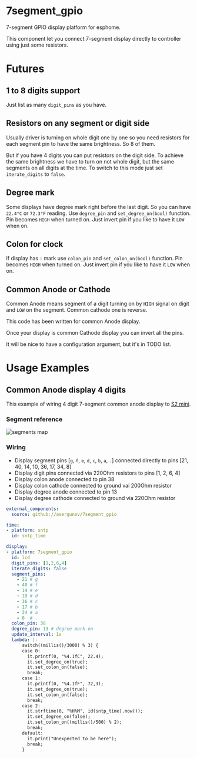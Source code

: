 # 7segment_gpio
7-segment GPIO display platform for esphome.

This component let you connect 7-segment display directly to controller using just some resistors.

# Futures
## 1 to 8 digits support
Just list as many `digit_pins` as you have.

## Resistors on any segment or digit side
Usually driver is turning on whole digit one by one so you need resistors for each segment pin to have the same brightness. So 8 of them.

But if you have 4 digits you can put resistors on the digit side. To achieve the same brightness we have to turn on not whole digit, but the same segments on all digits at the time. To switch to this mode just set `iterate_digits` to `false`.

## Degree mark
Some displays have degree mark right before the last digit. So you can have `22.4°C` or `72.3°F` reading. Use `degree_pin` and `set_degree_on(bool)` function. Pin becomes `HIGH` when turned on. Just invert pin if you like to have it `LOW` when on.

## Colon for clock
If display has `:` mark use `colon_pin` and `set_colon_on(bool)` function. Pin becomes `HIGH` when turned on. Just invert pin if you like to have it `LOW` when on.

## Common Anode or Cathode
Common Anode means segment of a digit turning on by `HIGH` signal on digit and `LOW` on the segment. Common cathode one is reverse.

This code has been written for common Anode display.

Once your display is common Cathode display you can invert all the pins. 

It will be nice to have a configuration argument, but it's in TODO list.

# Usage Examples

## Common Anode display 4 digits
This example of wiring 4 digit 7-segment common anode display to [S2 mini](https://www.wemos.cc/en/latest/s2/s2_mini.html).

### Segment reference
![segments map](https://upload.wikimedia.org/wikipedia/commons/thumb/e/ed/7_Segment_Display_with_Labeled_Segments.svg/150px-7_Segment_Display_with_Labeled_Segments.svg.png)

### Wiring
* Display segment pins [`g`, `f`, `e`, `d`, `c`, `b`, `a`, `.`] connected directly to pins [21, 40, 14, 10, 36, 17, 34, 8]
* Display digit pins connected via 220Ohm resistors to pins [1, 2, 6, 4]
* Display colon anode connected to pin 38
* Display colon cathode connected to ground vai 200Ohm resistor
* Display degree anode connected to pin 13
* Display degree cathode connected to ground via 220Ohm resistor

```yaml
external_components:
  source: github://asergunov/7segment_gpio

time:
- platform: sntp
  id: sntp_time

display:
- platform: 7segment_gpio
  id: lcd
  digit_pins: [1,2,6,4]
  iterate_digits: false
  segment_pins:
    - 21 # g
    - 40 # f
    - 14 # e
    - 10 # d
    - 36 # c
    - 17 # b
    - 34 # a
    - 8  # .
  colon_pin: 38
  degree_pin: 13 # degree mark on 
  update_interval: 1s
  lambda: |-
      switch((millis()/3000) % 3) {
      case 0:
        it.printf(0, "%4.1fC", 22.4);
        it.set_degree_on(true);
        it.set_colon_on(false);
        break;
      case 1:
        it.printf(0, "%4.1fF", 72,3);
        it.set_degree_on(true);
        it.set_colon_on(false);
        break;
      case 2:
        it.strftime(0, "%H%M", id(sntp_time).now());
        it.set_degree_on(false);
        it.set_colon_on((millis()/500) % 2);
        break;
      default:
        it.print("Unexpected to be here");
        break;
      }
```
